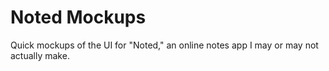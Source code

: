 # Noted Mockups

Quick mockups of the UI for "Noted," an online notes app I may or may not actually make.
